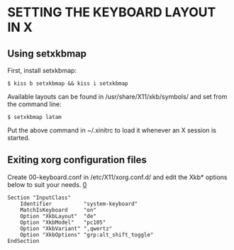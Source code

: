 SETTING THE KEYBOARD LAYOUT IN X
================================

Using setxkbmap
---------------

First, install setxkbmap:

    $ kiss b setxkbmap && kiss i setxkbmap

Available layouts can be found in /usr/share/X11/xkb/symbols/ and set from the
command line:

    $ setxkbmap latam

Put the above command in ~/.xinitrc to load it whenever an X session is started.


Exiting xorg configuration files
--------------------------------

Create 00-keyboard.conf in /etc/X11/xorg.conf.d/ and edit the Xkb* options
below to suit your needs. [0]

    Section "InputClass"
        Identifier          "system-keyboard"
        MatchIsKeyboard     "on"
        Option "XkbLayout"  "de"
        Option "XkbModel"   "pc105"
        Option "XkbVariant" ",qwertz"
        Option "XkbOptions" "grp:alt_shift_toggle"
    EndSection

[0]: https://www.x.org/releases/X11R7.5/doc/input/XKB-Config.html
